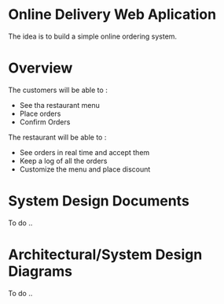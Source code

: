# Online Delivery Web Aplication

The idea is to build a simple online ordering system.

# Overview

The customers will be able to  :

- See tha restaurant menu
- Place orders
- Confirm Orders 

The restaurant will be able to :

- See orders in real time and accept them
- Keep a log of all the orders
- Customize the menu and place discount

# System Design Documents

To do ..

# Architectural/System Design Diagrams

To do ..
